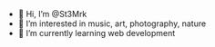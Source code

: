 - 👋 Hi, I’m @St3Mrk
- 👀 I’m interested in music, art, photography, nature
- 🌱 I’m currently learning web development
<!--- 💞️ I’m looking to collaborate on ... 
- 📫 How to reach me ... -->

<!---
St3Mrk/St3Mrk is a ✨ special ✨ repository because its `README.md` (this file) appears on your GitHub profile.
You can click the Preview link to take a look at your changes.
--->
